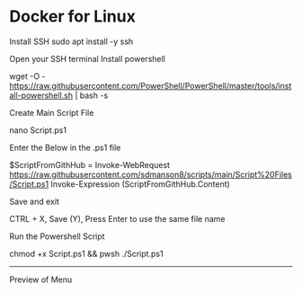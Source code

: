 # Docker for Linux 

Install SSH 
sudo apt install -y ssh

Open your SSH terminal
Install powershell

wget -O - https://raw.githubusercontent.com/PowerShell/PowerShell/master/tools/install-powershell.sh | bash -s

Create Main Script File

nano Script.ps1

Enter the Below in the .ps1 file

$ScriptFromGithHub = Invoke-WebRequest https://raw.githubusercontent.com/sdmanson8/scripts/main/Script%20Files/Script.ps1
Invoke-Expression $($ScriptFromGithHub.Content)

Save and exit

CTRL + X, Save (Y), Press Enter to use the same file name

Run the Powershell Script

chmod +x Script.ps1 && pwsh ./Script.ps1

---------------------------------------------------------
Preview of Menu

